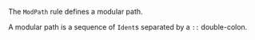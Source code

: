 The `ModPath` rule defines a modular path.

A modular path is a sequence of `Ident`s separated by a `::` double-colon.

